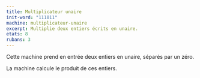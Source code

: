 ```yaml
---
title: Multiplicateur unaire
init-word: "111011"
machine: multiplicateur-unaire
excerpt: Multiplie deux entiers écrits en unaire.
etats: 8
rubans: 3
---
```

Cette machine prend en entrée deux entiers en unaire, séparés par un zéro.

La machine calcule le produit de ces entiers. 
